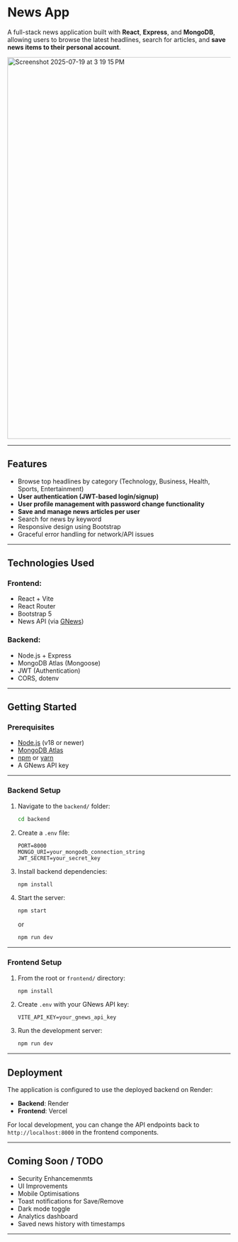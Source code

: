 # News App

A full-stack news application built with **React**, **Express**, and **MongoDB**, allowing users to browse the latest headlines, search for articles, and **save news items to their personal account**.

<img width="1438" height="859" alt="Screenshot 2025-07-19 at 3 19 15 PM" src="https://github.com/user-attachments/assets/d423aa56-44d5-4d54-8135-f557e2d542b9" />


---

## Features

- Browse top headlines by category (Technology, Business, Health, Sports, Entertainment)
- **User authentication (JWT-based login/signup)**
- **User profile management with password change functionality**
- **Save and manage news articles per user**
- Search for news by keyword
- Responsive design using Bootstrap
- Graceful error handling for network/API issues

---

## Technologies Used

### Frontend:
- React + Vite
- React Router
- Bootstrap 5
- News API (via [GNews](https://gnews.io))

### Backend:
- Node.js + Express
- MongoDB Atlas (Mongoose)
- JWT (Authentication)
- CORS, dotenv


---

## Getting Started

### Prerequisites

- [Node.js](https://nodejs.org/) (v18 or newer)
- [MongoDB Atlas](https://www.mongodb.com/cloud/atlas)
- [npm](https://www.npmjs.com/) or [yarn](https://yarnpkg.com/)
- A GNews API key

---

### Backend Setup

1. Navigate to the `backend/` folder:
    ```bash
    cd backend
    ```

2. Create a `.env` file:
    ```
    PORT=8000
    MONGO_URI=your_mongodb_connection_string
    JWT_SECRET=your_secret_key
    ```

3. Install backend dependencies:
    ```bash
    npm install
    ```

4. Start the server:
    ```bash
    npm start
    ```
    or
    ```bash
    npm run dev
    ```

---

### Frontend Setup

1. From the root or `frontend/` directory:
    ```bash
    npm install
    ```

2. Create `.env` with your GNews API key:
    ```
    VITE_API_KEY=your_gnews_api_key
    ```

3. Run the development server:
    ```bash
    npm run dev
    ```

---

## Deployment

The application is configured to use the deployed backend on Render:
- **Backend**: Render
- **Frontend**: Vercel

For local development, you can change the API endpoints back to `http://localhost:8000` in the frontend components.

---

## Coming Soon / TODO

- Security Enhancemenmts
- UI Improvements
- Mobile Optimisations
- Toast notifications for Save/Remove
- Dark mode toggle
- Analytics dashboard
- Saved news history with timestamps

---



